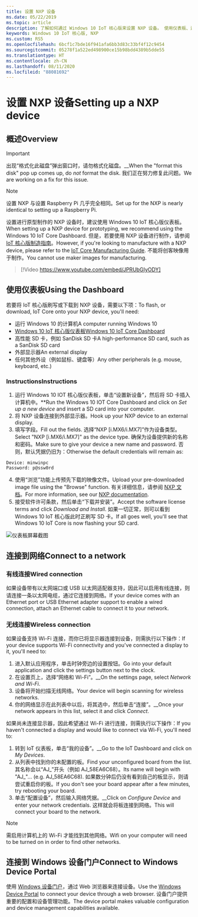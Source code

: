 ```yaml
---
title: 设置 NXP 设备
ms.date: 05/22/2019
ms.topic: article
description: 了解如何通过 Windows 10 IoT 核心版来设置 NXP 设备。 使用仪表板、连接到网络，并连接到 Windows 设备门户。
keywords: Windows 10 IoT 核心版, NXP
ms.custom: RS5
ms.openlocfilehash: 6bcf1c7bde16f941afa6bb3d83c33bf4f12c9454
ms.sourcegitcommit: 05278f1a522ed498900ce15b98bdd4389b5dde55
ms.translationtype: HT
ms.contentlocale: zh-CN
ms.lasthandoff: 08/11/2020
ms.locfileid: "88081692"
---
```

# <a name="setting-up-a-nxp-device"></a><span data-ttu-id="57124-105">设置 NXP 设备</span><span class="sxs-lookup"><span data-stu-id="57124-105">Setting up a NXP device</span></span>

## <a name="overview"></a><span data-ttu-id="57124-106">概述</span><span class="sxs-lookup"><span data-stu-id="57124-106">Overview</span></span>

> [!IMPORTANT]
> <span data-ttu-id="57124-107">出现“格式化此磁盘”弹出窗口时，请勿格式化磁盘。__</span><span class="sxs-lookup"><span data-stu-id="57124-107">When the "format this disk" pop up comes up, do _not_ format the disk.</span></span> <span data-ttu-id="57124-108">我们正在努力修复此问题。</span><span class="sxs-lookup"><span data-stu-id="57124-108">We are working on a fix for this issue.</span></span>

> [!NOTE]
> <span data-ttu-id="57124-109">设置 NXP 与设置 Raspberry Pi 几乎完全相同。</span><span class="sxs-lookup"><span data-stu-id="57124-109">Set up for the NXP is nearly identical to setting up a Raspberry Pi.</span></span>

<span data-ttu-id="57124-110">设置进行原型制作的 NXP 设备时，建议使用 Windows 10 IoT 核心版仪表板。</span><span class="sxs-lookup"><span data-stu-id="57124-110">When setting up a NXP device for prototyping, we recommend using the Windows 10 IoT Core Dashboard.</span></span> <span data-ttu-id="57124-111">但是，若要使用 NXP 设备进行制作，请参阅 [IoT 核心版制造指南](https://docs.microsoft.com/windows-hardware/manufacture/iot/iot-core-manufacturing-guide)。</span><span class="sxs-lookup"><span data-stu-id="57124-111">However, if you're looking to manufacture with a NXP device, please refer to the [IoT Core Manufacturing Guide](https://docs.microsoft.com/windows-hardware/manufacture/iot/iot-core-manufacturing-guide).</span></span> <span data-ttu-id="57124-112">不能将创客映像用于制作。</span><span class="sxs-lookup"><span data-stu-id="57124-112">You cannot use maker images for manufacturing.</span></span>
<br>
> [!Video https://www.youtube.com/embed/JPRUbGIyODY]

## <a name="using-the-dashboard"></a><span data-ttu-id="57124-113">使用仪表板</span><span class="sxs-lookup"><span data-stu-id="57124-113">Using the Dashboard</span></span>

<span data-ttu-id="57124-114">若要将 IoT 核心版刷写或下载到 NXP 设备，需要以下项：</span><span class="sxs-lookup"><span data-stu-id="57124-114">To flash, or download, IoT Core onto your NXP device, you'll need:</span></span>
* <span data-ttu-id="57124-115">运行 Windows 10 的计算机</span><span class="sxs-lookup"><span data-stu-id="57124-115">A computer running Windows 10</span></span> 
* [<span data-ttu-id="57124-116">Windows 10 IoT 核心版仪表板</span><span class="sxs-lookup"><span data-stu-id="57124-116">Windows 10 IoT Core Dashboard</span></span>](https://docs.microsoft.com/windows/iot-core/downloads)
* <span data-ttu-id="57124-117">高性能 SD 卡，例如 SanDisk SD 卡</span><span class="sxs-lookup"><span data-stu-id="57124-117">A high-performance SD card, such as a SanDisk SD card</span></span>
* <span data-ttu-id="57124-118">外部显示器</span><span class="sxs-lookup"><span data-stu-id="57124-118">An external display</span></span>
* <span data-ttu-id="57124-119">任何其他外设（例如鼠标、键盘等）</span><span class="sxs-lookup"><span data-stu-id="57124-119">Any other peripherals (e.g. mouse, keyboard, etc.)</span></span>

### <a name="instructions"></a><span data-ttu-id="57124-120">Instructions</span><span class="sxs-lookup"><span data-stu-id="57124-120">Instructions</span></span>

1. <span data-ttu-id="57124-121">运行 Windows 10 IOT 核心版仪表板，单击“设置新设备”，然后将 SD 卡插入计算机中。\*\*</span><span class="sxs-lookup"><span data-stu-id="57124-121">Run the Windows 10 IOT Core Dashboard and click on *Set up a new device* and insert a SD card into your computer.</span></span>
2. <span data-ttu-id="57124-122">将 NXP 设备连接到外部显示器。</span><span class="sxs-lookup"><span data-stu-id="57124-122">Hook up your NXP device to an external display.</span></span>
3. <span data-ttu-id="57124-123">填写字段。</span><span class="sxs-lookup"><span data-stu-id="57124-123">Fill out the fields.</span></span> <span data-ttu-id="57124-124">选择“NXP [i.MX6/i.MX7]”作为设备类型。</span><span class="sxs-lookup"><span data-stu-id="57124-124">Select "NXP [i.MX6/i.MX7]" as the device type.</span></span> <span data-ttu-id="57124-125">确保为设备提供新的名称和密码。</span><span class="sxs-lookup"><span data-stu-id="57124-125">Make sure to give your device a new name and password.</span></span> <span data-ttu-id="57124-126">否则，默认凭据仍旧为：</span><span class="sxs-lookup"><span data-stu-id="57124-126">Otherwise the default credentials will remain as:</span></span>

```
Device: minwinpc
Password: p@ssw0rd
```

4. <span data-ttu-id="57124-127">使用“浏览”功能上传预先下载的映像文件。</span><span class="sxs-lookup"><span data-stu-id="57124-127">Upload your pre-downloaded image file using the "Browse" function.</span></span> <span data-ttu-id="57124-128">有关详细信息，请参阅 [NXP 文档](https://docs.microsoft.com/windows/iot-core/learn-about-hardware/iotnxp)。</span><span class="sxs-lookup"><span data-stu-id="57124-128">For more information, see our [NXP documentation](https://docs.microsoft.com/windows/iot-core/learn-about-hardware/iotnxp).</span></span>
5. <span data-ttu-id="57124-129">接受软件许可条款，然后单击“下载并安装”。</span><span class="sxs-lookup"><span data-stu-id="57124-129">Accept the software license terms and click *Download and Install*.</span></span> <span data-ttu-id="57124-130">如果一切正常，则可以看到 Windows 10 IoT 核心版此时正刷写 SD 卡。</span><span class="sxs-lookup"><span data-stu-id="57124-130">If all goes well, you'll see that Windows 10 IoT Core is now flashing your SD card.</span></span>

![仪表板屏幕截图](../media/DeviceSetup/Dashboard-Screenshot.jpg)


## <a name="connect-to-a-network"></a><span data-ttu-id="57124-132">连接到网络</span><span class="sxs-lookup"><span data-stu-id="57124-132">Connect to a network</span></span>
### <a name="wired-connection"></a><span data-ttu-id="57124-133">有线连接</span><span class="sxs-lookup"><span data-stu-id="57124-133">Wired connection</span></span>
<span data-ttu-id="57124-134">如果设备带有以太网端口或 USB 以太网适配器支持，因此可以启用有线连接，则请连接一条以太网电缆，通过它连接到网络。</span><span class="sxs-lookup"><span data-stu-id="57124-134">If your device comes with an Ethernet port or USB Ethernet adapter support to enable a wired connection, attach an Ethernet cable to connect it to your network.</span></span>

### <a name="wireless-connection"></a><span data-ttu-id="57124-135">无线连接</span><span class="sxs-lookup"><span data-stu-id="57124-135">Wireless connection</span></span>
<span data-ttu-id="57124-136">如果设备支持 Wi-Fi 连接，而你已将显示器连接到设备，则需执行以下操作：</span><span class="sxs-lookup"><span data-stu-id="57124-136">If your device supports Wi-Fi connectivity and you've connected a display to it, you'll need to:</span></span>

1. <span data-ttu-id="57124-137">进入默认应用程序，单击时钟旁边的设置按钮。</span><span class="sxs-lookup"><span data-stu-id="57124-137">Go into your default application and click the settings button next to the clock.</span></span>
2. <span data-ttu-id="57124-138">在设置页上，选择“网络和 Wi-Fi”。__</span><span class="sxs-lookup"><span data-stu-id="57124-138">On the settings page, select _Network and Wi-Fi_.</span></span>
3. <span data-ttu-id="57124-139">设备将开始扫描无线网络。</span><span class="sxs-lookup"><span data-stu-id="57124-139">Your device will begin scanning for wireless networks.</span></span>
4. <span data-ttu-id="57124-140">你的网络显示在此列表中以后，将其选中，然后单击“连接”。__</span><span class="sxs-lookup"><span data-stu-id="57124-140">Once your network appears in this list, select it and click _Connect_.</span></span>

<span data-ttu-id="57124-141">如果尚未连接显示器，因此希望通过 Wi-Fi 进行连接，则需执行以下操作：</span><span class="sxs-lookup"><span data-stu-id="57124-141">If you haven't connected a display and would like to connect via Wi-Fi, you'll need to:</span></span>

1. <span data-ttu-id="57124-142">转到 IoT 仪表板，单击“我的设备”。__</span><span class="sxs-lookup"><span data-stu-id="57124-142">Go to the IoT Dashboard and click on _My Devices_.</span></span>
2. <span data-ttu-id="57124-143">从列表中找到你的未配置的板。</span><span class="sxs-lookup"><span data-stu-id="57124-143">Find your unconfigured board from the list.</span></span> <span data-ttu-id="57124-144">其名称会以“AJ_”开头（例如 AJ_58EA6C68）。</span><span class="sxs-lookup"><span data-stu-id="57124-144">Its name will begin with "AJ_"... (e.g. AJ_58EA6C68).</span></span> <span data-ttu-id="57124-145">如果数分钟后仍没有看到自己的板显示，则请尝试重启你的板。</span><span class="sxs-lookup"><span data-stu-id="57124-145">If you don't see your board appear after a few minutes, try rebooting your board.</span></span>
3. <span data-ttu-id="57124-146">单击“配置设备”，然后输入网络凭据。__</span><span class="sxs-lookup"><span data-stu-id="57124-146">Click on _Configure Device_ and enter your network credentials.</span></span> <span data-ttu-id="57124-147">这样就会将板连接到网络。</span><span class="sxs-lookup"><span data-stu-id="57124-147">This will connect your board to the network.</span></span>

> [!NOTE]
> <span data-ttu-id="57124-148">需启用计算机上的 Wi-Fi 才能找到其他网络。</span><span class="sxs-lookup"><span data-stu-id="57124-148">Wifi on your computer will need to be turned on in order to find other networks.</span></span>

## <a name="connect-to-windows-device-portal"></a><span data-ttu-id="57124-149">连接到 Windows 设备门户</span><span class="sxs-lookup"><span data-stu-id="57124-149">Connect to Windows Device Portal</span></span>

<span data-ttu-id="57124-150">使用 [Windows 设备门户](../manage-your-device/DevicePortal.md)，通过 Web 浏览器来连接设备。</span><span class="sxs-lookup"><span data-stu-id="57124-150">Use the [Windows Device Portal](../manage-your-device/DevicePortal.md) to connect your device through a web browser.</span></span> <span data-ttu-id="57124-151">设备门户提供重要的配置和设备管理功能。</span><span class="sxs-lookup"><span data-stu-id="57124-151">The device portal makes valuable configuration and device management capabilities available.</span></span> 

